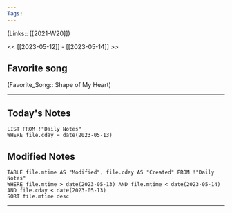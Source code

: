 ```yaml
---
Tags:
---
```

(Links:: [[2021-W20]])

<< [[2023-05-12]] - [[2023-05-14]] >>
## Favorite song
(Favorite_Song:: Shape of My Heart)

___
## Today's Notes
```dataview
LIST FROM !"Daily Notes"
WHERE file.cday = date(2023-05-13)
```
## Modified Notes
```dataview
TABLE file.mtime AS "Modified", file.cday AS "Created" FROM !"Daily Notes" 
WHERE file.mtime > date(2023-05-13) AND file.mtime < date(2023-05-14) AND file.cday < date(2023-05-13)
SORT file.mtime desc
```
___
